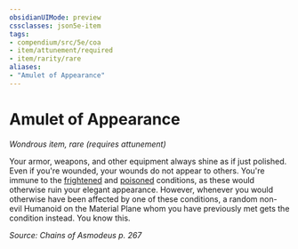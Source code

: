 ```yaml
---
obsidianUIMode: preview
cssclasses: json5e-item
tags:
- compendium/src/5e/coa
- item/attunement/required
- item/rarity/rare
aliases: 
- "Amulet of Appearance"
---
```

# Amulet of Appearance
*Wondrous item, rare (requires attunement)*  


Your armor, weapons, and other equipment always shine as if just polished. Even if you're wounded, your wounds do not appear to others. You're immune to the [frightened](2-Mechanics/CLI/rules/conditions.md#Frightened) and [poisoned](2-Mechanics/CLI/rules/conditions.md#Poisoned) conditions, as these would otherwise ruin your elegant appearance. However, whenever you would otherwise have been affected by one of these conditions, a random non-evil Humanoid on the Material Plane whom you have previously met gets the condition instead. You know this.

*Source: Chains of Asmodeus p. 267*
